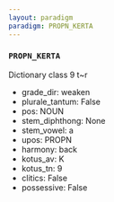 ```yaml
---
layout: paradigm
paradigm: PROPN_KERTA
---
```

### ` PROPN_KERTA `

Dictionary class 9 t~r
* grade_dir: weaken
* plurale_tantum: False
* pos: NOUN
* stem_diphthong: None
* stem_vowel: a
* upos: PROPN
* harmony: back
* kotus_av: K
* kotus_tn: 9
* clitics: False
* possessive: False
